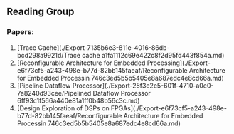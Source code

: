 ## Reading Group

### Papers:
1. [Trace Cache](./Export-7135b6e3-811e-4016-86db-bcd298a9921d/Trace cache a1fa1112c69e422c8f2d95fd443f854a.md)
2. [Reconfigurable Architecture for Embedded Processing](./Export-e6f73cf5-a243-498e-b77d-82bb145faeaf/Reconfigurable Architecture for Embedded Processin 746c3ed5b5b5405e8a687edc4e8cd66a.md)
3. [Pipeline Dataflow Processor](./Export-25f3e2e5-601f-4710-a0e0-7a8240d93cee/Pipelined Dataflow Processor 6ff93c1f566a440e81a1ff0b48b56c3c.md)
4. [Design Exploration of DSPs on FPGAs](./Export-e6f73cf5-a243-498e-b77d-82bb145faeaf/Reconfigurable Architecture for Embedded Processin 746c3ed5b5b5405e8a687edc4e8cd66a.md)
